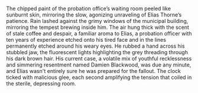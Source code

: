 The chipped paint of the probation office’s waiting room peeled like sunburnt skin, mirroring the slow, agonizing unraveling of Elias Thorne’s patience.  Rain lashed against the grimy windows of the municipal building, mirroring the tempest brewing inside him.  The air hung thick with the scent of stale coffee and despair, a familiar aroma to Elias, a probation officer with ten years of experience etched onto his tired face and in the lines permanently etched around his weary eyes.  He rubbed a hand across his stubbled jaw, the fluorescent lights highlighting the grey threading through his dark brown hair.  His current case, a volatile mix of youthful recklessness and simmering resentment named Damien Blackwood, was due any minute, and Elias wasn't entirely sure he was prepared for the fallout.  The clock ticked with malicious glee, each second amplifying the tension that coiled in the sterile, depressing room.
